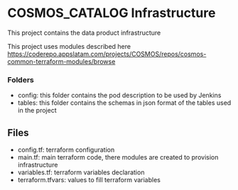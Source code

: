 # COSMOS_CATALOG Infrastructure

This project contains the data product infrastructure

This project uses modules described here https://coderepo.appslatam.com/projects/COSMOS/repos/cosmos-common-terraform-modules/browse

### Folders

- config: this folder contains the pod description to be used by Jenkins
- tables: this folder contains the schemas in json format of the tables used in the project

## Files
- config.tf: terraform configuration
- main.tf: main terraform code, there modules are created to provision infrastructure
- variables.tf: terraform variables declaration
- terraform.tfvars: values to fill terraform variables
